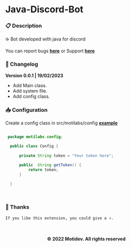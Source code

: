 # Java-Discord-Bot

### 📋 Description
☕ Bot developed with java for discord

You can report bugs [**here**](https://github.com/motidev/Java-Discord-Bot/issues) or Support [**here**](https://discord.gg/MkTvbu9gva)
&nbsp;

### 📝 Changelog
**Version 0.0.1 | 19/02/2023**
   - Add Main class.
   - Add system file.
   - Add config class.
&nbsp;
### 📥 Configuration  
 
  Create a config class in src/motilabs/config [**example**](https://github.com/motidev/Java-Discord-Bot/blob/main/src/motilabs/config/ConfigExample.java) 

  ```java

   package motilabs.config;

    public class Config {
        
        private String token = "Your token here";
        
        public  String getToken() {
            return token;
        }

    }


   ```
&nbsp;
 ### 🤟 Thanks
    If you like this extension, you could give a ⭐.
&nbsp;
<p align="center"><b>© 2022 Motidev. All rights reserved</b></p>
